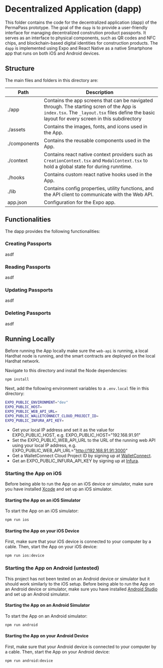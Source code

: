 # Decentralized Application (dapp)

This folder contains the code for the decentralized application (dapp) of the PermaPass prototype. The goal of the `dapp` is to provide a user-friendly interface for managing decentralized constrution product passports. It serves as an interface to physical components, such as QR codes and NFC chips, and blockchain-based digital identities for construction products. The `dapp` is implemented using Expo and React Native as a native Smartphone app that runs on both iOS and Android devices.

## Structure

The main files and folders in this directory are:

| Path         | Description                                                                                                                                                                                 |
| ------------ | ------------------------------------------------------------------------------------------------------------------------------------------------------------------------------------------- |
| ./app        | Contains the app screens that can be navigated through. The starting scren of the App is `index.tsx`. The `_layout.tsx` files define the basic layout for every screen in this subdirectory |
| ./assets     | Contains the images, fonts, and icons used in the App.                                                                                                                                      |
| ./components | Contains the reusable components used in the App.                                                                                                                                           |
| ./context    | Contains react native context providers such as `CreationContext.tsx` and `ModalContext.tsx` to hold a global state for during runntime.                                                    |
| ./hooks      | Contains custom react native hooks used in the App.                                                                                                                                         |
| ./lib        | Contains config properties, utility functions, and the API client to communicate with the Web API.                                                                                          |
| app.json     | Configuration for the Expo app.                                                                                                                                                             |

## Functionalities

The dapp provides the following functionalities:

### Creating Passports

asdf

### Reading Passports

asdf

### Updating Passports

asdf

### Deleting Passports

asdf

## Running Locally

Before running the App locally make sure the `web-api` is running, a local Hardhat node is running, and the smart contracts are deployed on the local Hardhat network.

Navigate to this directory and install the Node dependencies:

```bash
npm install
```

Next, add the following environment variables to a `.env.local` file in this directory:

```bash
EXPO_PUBLIC_ENVIRONMENT="dev"
EXPO_PUBLIC_HOST=
EXPO_PUBLIC_WEB_API_URL=
EXPO_PUBLIC_WALLETCONNECT_CLOUD_PROJECT_ID=
EXPO_PUBLIC_INFURA_API_KEY=
```

- Get your local IP address and set it as the value for EXPO_PUBLIC_HOST, e.g. EXPO_PUBLIC_HOST="192.168.91.91"
- Set the EXPO_PUBLIC_WEB_API_URL to the URL of the running web API using your local IP address, e.g. EXPO_PUBLIC_WEB_API_URL="http://192.168.91.91:3000"
- Get a WalletConnect Cloud Project ID by signing up at [WalletConnect](https://walletconnect.org/).
- Get an EXPO_PUBLIC_INFURA_API_KEY by signing up at [Infura](https://infura.io/).

### Starting the App on iOS

Before being able to run the App on an iOS device or simulator, make sure you have installed [Xcode](https://developer.apple.com/xcode/) and set up an iOS simulator.

#### Starting the App on an iOS Simulator

To start the App on an iOS simulator:

```bash
npm run ios
```

#### Starting the App on your iOS Device

First, make sure that your iOS device is connected to your computer by a cable. Then, start the App on your iOS device:

```bash
npm run ios:device
```

### Starting the App on Android (untested)

This project has not been tested on an Android device or simulator but it should work similarly to the iOS setup. Before being able to run the App on an Android device or simulator, make sure you have installed [Android Studio](https://developer.android.com/studio) and set up an Android simulator.

#### Starting the App on an Android Simulator

To start the App on an Android simulator:

```bash
npm run android
```

#### Starting the App on your Android Device

First, make sure that your Android device is connected to your computer by a cable. Then, start the App on your Android device:

```bash
npm run android:device
```
